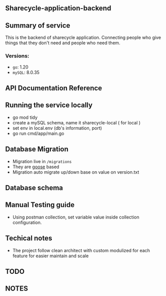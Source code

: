 ## Sharecycle-application-backend

## Summary of service

This is the backend of sharecycle application.
Connecting people who give things that they don't need and people who need them.

### Versions:

- `go`: 1.20
- `mySQL`: 8.0.35

## API Documentation Reference

## Running the service locally

- go mod tidy
- create a mySQL schema, name it sharecycle-local ( for local )
- set env in local.env (db's information, port)
- go run cmd/app/main.go

## Database Migration

- Migration live in `/migrations`
- They are [goose](https://github.com/pressly/goose) based
- Migration auto migrate up/down base on value on version.txt

## Database schema

## Manual Testing guide

- Using postman collection, set variable value inside collection configuration.

## Techical notes

- The project follow clean architect with custom modulized for each feature for easier maintain and scale

## TODO

## NOTES
